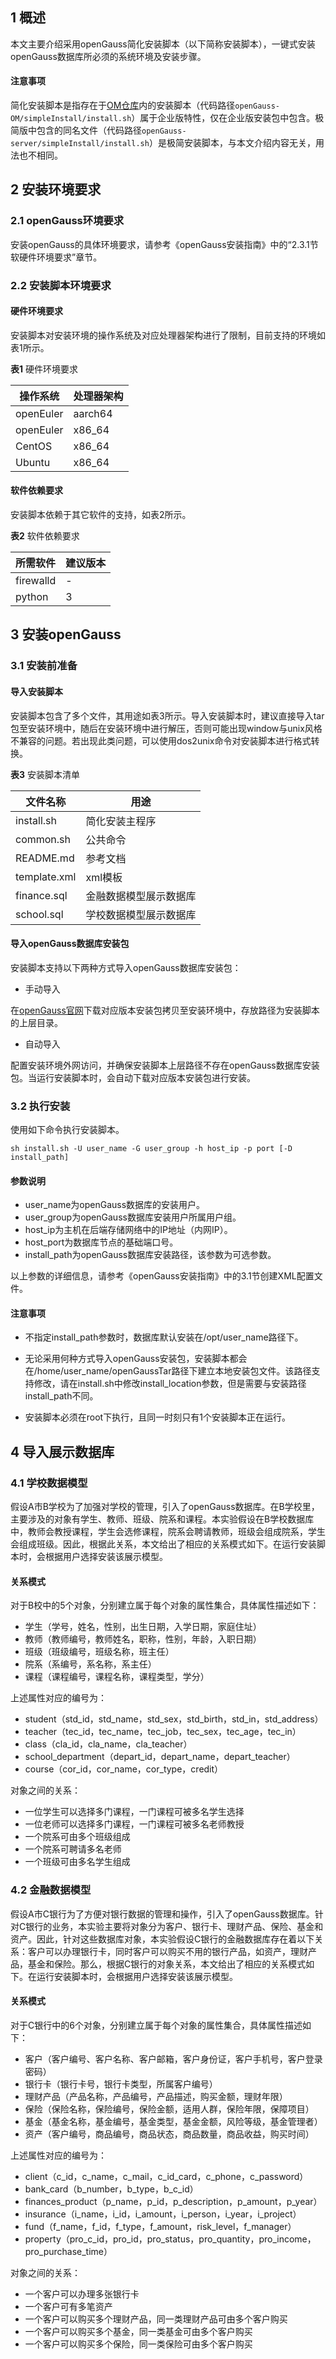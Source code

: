 ## 1 概述

本文主要介绍采用openGauss简化安装脚本（以下简称安装脚本），一键式安装openGauss数据库所必须的系统环境及安装步骤。

#### 注意事项

简化安装脚本是指存在于[OM仓库](https://gitee.com/opengauss/openGauss-OM)内的安装脚本（代码路径`openGauss-OM/simpleInstall/install.sh`）属于企业版特性，仅在企业版安装包中包含。极简版中包含的同名文件（代码路径`openGauss-server/simpleInstall/install.sh`）是极简安装脚本，与本文介绍内容无关，用法也不相同。

## 2 安装环境要求

### 2.1 openGauss环境要求

安装openGauss的具体环境要求，请参考《openGauss安装指南》中的“2.3.1节软硬件环境要求”章节。

### 2.2 安装脚本环境要求

#### 硬件环境要求

安装脚本对安装环境的操作系统及对应处理器架构进行了限制，目前支持的环境如表1所示。

**表1** 硬件环境要求

| 操作系统  | 处理器架构 |
| --------- | ---------- |
| openEuler | aarch64    |
| openEuler | x86_64     |
| CentOS    | x86_64     |
| Ubuntu    | x86_64     |

#### 软件依赖要求

安装脚本依赖于其它软件的支持，如表2所示。

**表2** 软件依赖要求

| 所需软件  | 建议版本 |
| --------- | -------- |
| firewalld | -        |
| python    | 3        |

## 3 安装openGauss

### 3.1 安装前准备

#### 导入安装脚本

安装脚本包含了多个文件，其用途如表3所示。导入安装脚本时，建议直接导入tar包至安装环境中，随后在安装环境中进行解压，否则可能出现window与unix风格不兼容的问题。若出现此类问题，可以使用dos2unix命令对安装脚本进行格式转换。

**表3** 安装脚本清单

| 文件名称     | 用途                   |
| ------------ | ---------------------- |
| install.sh   | 简化安装主程序         |
| common.sh    | 公共命令               |
| README.md    | 参考文档               |
| template.xml | xml模板                |
| finance.sql  | 金融数据模型展示数据库 |
| school.sql   | 学校数据模型展示数据库 |

#### 导入openGauss数据库安装包

安装脚本支持以下两种方式导入openGauss数据库安装包：

- 手动导入

在[openGauss官网](https://opengauss.org/zh/download.html)下载对应版本安装包拷贝至安装环境中，存放路径为安装脚本的上层目录。

- 自动导入

配置安装环境外网访问，并确保安装脚本上层路径不存在openGauss数据库安装包。当运行安装脚本时，会自动下载对应版本安装包进行安装。

### 3.2 执行安装

使用如下命令执行安装脚本。

```shell
sh install.sh -U user_name -G user_group -h host_ip -p port [-D install_path]
```

#### 参数说明

- user_name为openGauss数据库的安装用户。
- user_group为openGauss数据库安装用户所属用户组。
- host_ip为主机在后端存储网络中的IP地址（内网IP）。
- host_port为数据库节点的基础端口号。
- install_path为openGauss数据库安装路径，该参数为可选参数。

以上参数的详细信息，请参考《openGauss安装指南》中的3.1节创建XML配置文件。

#### 注意事项

- 不指定install_path参数时，数据库默认安装在/opt/user_name路径下。

- 无论采用何种方式导入openGauss安装包，安装脚本都会在/home/user_name/openGaussTar路径下建立本地安装包文件。该路径支持修改，请在install.sh中修改install_location参数，但是需要与安装路径install_path不同。
- 安装脚本必须在root下执行，且同一时刻只有1个安装脚本正在运行。

## 4 导入展示数据库

### 4.1 学校数据模型

假设A市B学校为了加强对学校的管理，引入了openGauss数据库。在B学校里，主要涉及的对象有学生、教师、班级、院系和课程。本实验假设在B学校数据库中，教师会教授课程，学生会选修课程，院系会聘请教师，班级会组成院系，学生会组成班级。因此，根据此关系，本文给出了相应的关系模式如下。在运行安装脚本时，会根据用户选择安装该展示模型。

#### 关系模式

对于B校中的5个对象，分别建立属于每个对象的属性集合，具体属性描述如下：

- 学生（学号，姓名，性别，出生日期，入学日期，家庭住址）
- 教师（教师编号，教师姓名，职称，性别，年龄，入职日期）
- 班级（班级编号，班级名称，班主任）
- 院系（系编号，系名称，系主任）
- 课程（课程编号，课程名称，课程类型，学分）

上述属性对应的编号为：

- student（std_id，std_name，std_sex，std_birth，std_in，std_address）
- teacher（tec_id，tec_name，tec_job，tec_sex，tec_age，tec_in）
- class（cla_id，cla_name，cla_teacher）
- school_department（depart_id，depart_name，depart_teacher）
- course（cor_id，cor_name，cor_type，credit）

对象之间的关系：

- 一位学生可以选择多门课程，一门课程可被多名学生选择
- 一位老师可以选择多门课程，一门课程可被多名老师教授
- 一个院系可由多个班级组成
- 一个院系可聘请多名老师
- 一个班级可由多名学生组成

### 4.2 金融数据模型

假设A市C银行为了方便对银行数据的管理和操作，引入了openGauss数据库。针对C银行的业务，本实验主要将对象分为客户、银行卡、理财产品、保险、基金和资产。因此，针对这些数据库对象，本实验假设C银行的金融数据库存在着以下关系：客户可以办理银行卡，同时客户可以购买不用的银行产品，如资产，理财产品，基金和保险。那么，根据C银行的对象关系，本文给出了相应的关系模式如下。在运行安装脚本时，会根据用户选择安装该展示模型。

#### 关系模式

对于C银行中的6个对象，分别建立属于每个对象的属性集合，具体属性描述如下：

- 客户（客户编号、客户名称、客户邮箱，客户身份证，客户手机号，客户登录密码）
- 银行卡（银行卡号，银行卡类型，所属客户编号）
- 理财产品（产品名称，产品编号，产品描述，购买金额，理财年限）
- 保险（保险名称，保险编号，保险金额，适用人群，保险年限，保障项目）
- 基金（基金名称，基金编号，基金类型，基金金额，风险等级，基金管理者）
- 资产（客户编号，商品编号，商品状态，商品数量，商品收益，购买时间）

上述属性对应的编号为：

- client（c_id，c_name，c_mail，c_id_card，c_phone，c_password）
- bank_card（b_number，b_type，b_c_id）
- finances_product（p_name，p_id，p_description，p_amount，p_year）
- insurance（i_name，i_id，i_amount，i_person，i_year，i_project）
- fund（f_name，f_id，f_type，f_amount，risk_level，f_manager）
- property（pro_c_id，pro_id，pro_status，pro_quantity，pro_income，pro_purchase_time）

对象之间的关系：

- 一个客户可以办理多张银行卡
- 一个客户可有多笔资产
- 一个客户可以购买多个理财产品，同一类理财产品可由多个客户购买
- 一个客户可以购买多个基金，同一类基金可由多个客户购买
- 一个客户可以购买多个保险，同一类保险可由多个客户购买